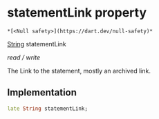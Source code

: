 


# statementLink property




    *[<Null safety>](https://dart.dev/null-safety)*


[String](https://api.flutter.dev/flutter/dart-core/String-class.html) statementLink
  
_read / write_



<p>The Link to the statement, mostly an archived link.</p>



## Implementation

```dart
late String statementLink;


```







